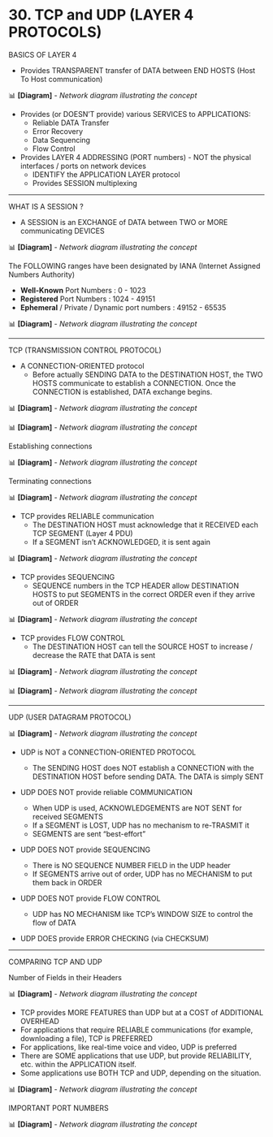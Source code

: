 # 30. TCP and UDP (LAYER 4 PROTOCOLS)

BASICS OF LAYER 4

- Provides TRANSPARENT transfer of DATA between END HOSTS (Host To Host communication)

📊 **[Diagram]** - *Network diagram illustrating the concept*

- Provides (or DOESN’T provide) various SERVICES to APPLICATIONS:
    - Reliable DATA Transfer
    - Error Recovery
    - Data Sequencing
    - Flow Control
- Provides LAYER 4 ADDRESSING (PORT numbers) - NOT the physical interfaces / ports on network devices
    - IDENTIFY the APPLICATION LAYER protocol
    - Provides SESSION multiplexing

---

WHAT IS A SESSION ? 

- A SESSION is an EXCHANGE of DATA between TWO or MORE communicating DEVICES

📊 **[Diagram]** - *Network diagram illustrating the concept*

The FOLLOWING ranges have been designated by IANA (Internet Assigned Numbers Authority) 

- **Well-Known** Port Numbers : 0 - 1023
- **Registered** Port Numbers : 1024 - 49151
- **Ephemeral** / Private / Dynamic port numbers : 49152 - 65535

📊 **[Diagram]** - *Network diagram illustrating the concept*

---

TCP (TRANSMISSION CONTROL PROTOCOL)

- A CONNECTION-ORIENTED protocol
    - Before actually SENDING DATA to the DESTINATION HOST, the TWO HOSTS communicate to establish a CONNECTION. Once the CONNECTION is established, DATA exchange begins.

📊 **[Diagram]** - *Network diagram illustrating the concept*

📊 **[Diagram]** - *Network diagram illustrating the concept*

Establishing connections

📊 **[Diagram]** - *Network diagram illustrating the concept*

Terminating connections

📊 **[Diagram]** - *Network diagram illustrating the concept*

- TCP provides RELIABLE communication
    - The DESTINATION HOST must acknowledge that it RECEIVED each TCP SEGMENT (Layer 4 PDU)
    - If a SEGMENT isn’t ACKNOWLEDGED, it is sent again
    

📊 **[Diagram]** - *Network diagram illustrating the concept*

- TCP provides SEQUENCING
    - SEQUENCE numbers in the TCP HEADER allow DESTINATION HOSTS to put SEGMENTS in the correct ORDER even if they arrive out of ORDER

📊 **[Diagram]** - *Network diagram illustrating the concept*

- TCP provides FLOW CONTROL
    - The DESTINATION HOST can tell the SOURCE HOST to increase / decrease the RATE that DATA is sent

📊 **[Diagram]** - *Network diagram illustrating the concept*

📊 **[Diagram]** - *Network diagram illustrating the concept*

---

UDP (USER DATAGRAM PROTOCOL)

📊 **[Diagram]** - *Network diagram illustrating the concept*

- UDP is NOT a CONNECTION-ORIENTED PROTOCOL
    - The SENDING HOST does NOT establish a CONNECTION with the DESTINATION HOST before sending DATA. The DATA is simply SENT

- UDP DOES NOT provide reliable COMMUNICATION
    - When UDP is used, ACKNOWLEDGEMENTS are NOT SENT for received SEGMENTS
    - If a SEGMENT is LOST, UDP has no mechanism to re-TRASMIT it
    - SEGMENTS are sent “best-effort”
    
- UDP DOES NOT provide SEQUENCING
    - There is NO SEQUENCE NUMBER FIELD in the UDP header
    - If SEGMENTS arrive out of order, UDP has no MECHANISM to put them back in ORDER
    
- UDP DOES NOT provide FLOW CONTROL
    - UDP has NO MECHANISM like TCP’s WINDOW SIZE to control the flow of DATA
    
- UDP DOES provide ERROR CHECKING (via CHECKSUM)

---

COMPARING TCP AND UDP

Number of Fields in their Headers

📊 **[Diagram]** - *Network diagram illustrating the concept*

- TCP provides MORE FEATURES than UDP but at a COST of ADDITIONAL OVERHEAD
- For applications that require RELIABLE communications (for example, downloading a file), TCP is PREFERRED
- For applications, like real-time voice and video, UDP is preferred
- There are SOME applications that use UDP, but provide RELIABILITY, etc. within the APPLICATION itself.
- Some applications use BOTH TCP and UDP, depending on the situation.

📊 **[Diagram]** - *Network diagram illustrating the concept*

IMPORTANT PORT NUMBERS

📊 **[Diagram]** - *Network diagram illustrating the concept*
